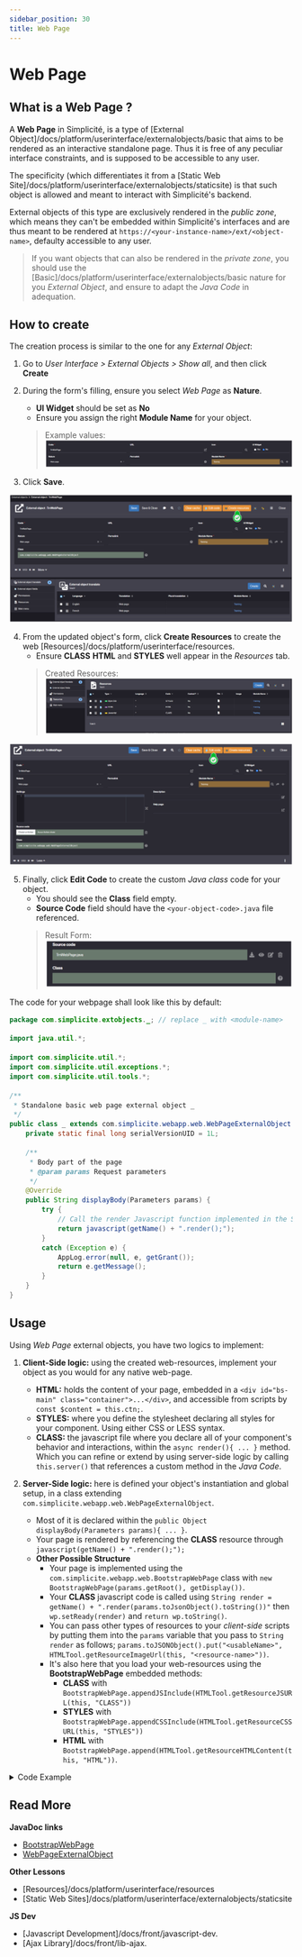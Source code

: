 ```yaml
---
sidebar_position: 30
title: Web Page
---
```


# Web Page

## What is a Web Page ?

A **Web Page** in Simplicité, is a type of [External Object]/docs/platform/userinterface/externalobjects/basic that aims to be rendered as an interactive standalone page. Thus it is free of any peculiar interface constraints, and is supposed to be accessible to any user.

The specificity (which differentiates it from a [Static Web Site]/docs/platform/userinterface/externalobjects/staticsite) is that such object is allowed and meant to interact with Simplicité's backend.

External objects of this type are exclusively rendered in the *public zone*, which means they can't be embedded within Simplicité's interfaces and are thus meant to be rendered at `https://<your-instance-name>/ext/<object-name>`, defaulty accessible to any user.
> If you want objects that can also be rendered in the *private zone*, you should use the [Basic]/docs/platform/userinterface/externalobjects/basic nature for you *External Object*, and ensure to adapt the *Java Code* in adequation.

## How to create

The creation process is similar to the one for any *External Object*: 

1. Go to *User Interface > External Objects > Show all*, and then click **Create**

2. During the form's filling, ensure you select *Web Page* as **Nature**.
    - **UI Widget** should be set as **No**
    - Ensure you assign the right **Module Name** for your object.
    > Example values:  
    > ![](img/webpage/webpage_createform.png)

3. Click **Save**.

  
![](img/webpage/webpage_createresource.png)

4. From the updated object's form, click **Create Resources** to create the web [Resources]/docs/platform/userinterface/resources.
    - Ensure **CLASS** **HTML** and **STYLES** well appear in the *Resources* tab.
    > Created Resources:  
    > ![](img/webpage/webpage_resources.png)

  
![](img/webpage/webpage_editcode.png)

5. Finally, click **Edit Code** to create the custom *Java class* code for your object.
    - You should see the **Class** field empty.
    - **Source Code** field should have the `<your-object-code>.java` file referenced.
    > Result Form:  
    > ![](img/webpage/webpage_javasource.png)

  
The code for your webpage shall look like this by default:

```java
package com.simplicite.extobjects._; // replace _ with <module-name>

import java.util.*;

import com.simplicite.util.*;
import com.simplicite.util.exceptions.*;
import com.simplicite.util.tools.*;

/**
 * Standalone basic web page external object _
 */
public class _ extends com.simplicite.webapp.web.WebPageExternalObject { // replace _ with <object-code>
	private static final long serialVersionUID = 1L;

	/**
	 * Body part of the page
	 * @param params Request parameters
	 */
	@Override
	public String displayBody(Parameters params) {
		try {
			// Call the render Javascript function implemented in the SCRIPT resource
			return javascript(getName() + ".render();");
		}
		catch (Exception e) {
			AppLog.error(null, e, getGrant());
			return e.getMessage();
		}
	}
}

```
## Usage

Using *Web Page* external objects, you have two logics to implement:

1. **Client-Side logic:** using the created web-resources, implement your object as you would for any native web-page.
    - **HTML:** holds the content of your page, embedded in a `<div id="bs-main" class="container">...</div>`, and accessible from scripts by `const $content = this.ctn;`.
    - **STYLES:** where you define the stylesheet declaring all styles for your component. Using either CSS or LESS syntax.
    - **CLASS:** the javascript file where you declare all of your component's behavior and interactions, within the `async render(){ ... }` method. Which you can refine or extend by using server-side logic by calling `this.server()` that references a custom method in the *Java Code*.

2. **Server-Side logic:** here is defined your object's instantiation and global setup, in a class extending `com.simplicite.webapp.web.WebPageExternalObject`.
    - Most of it is declared within the `public Object displayBody(Parameters params){ ... }`.
    - Your page is rendered by referencing the **CLASS** resource through `javascript(getName() + ".render();");`  
    - **Other Possible Structure**
        - Your page is implemented using the `com.simplicite.webapp.web.BootstrapWebPage` class with `new BootstrapWebPage(params.getRoot(), getDisplay())`.
        - Your **CLASS** javascript code is called using `String render = getName() + ".render(params.toJsonObject().toString())"` then `wp.setReady(render)` and `return wp.toString()`.
        - You can pass other types of resources to your *client-side* scripts by putting them into the `params` variable that you pass to `String render` as follows; `params.toJSONObject().put("<usableName>", HTMLTool.getResourceImageUrl(this, "<resource-name>"))`.
        - It's also here that you load your web-resources using the **BootstrapWebPage** embedded methods:
			- **CLASS** with `BootstrapWebPage.appendJSInclude(HTMLTool.getResourceJSURL(this, "CLASS"))`
			- **STYLES** with `BootstrapWebPage.appendCSSInclude(HTMLTool.getResourceCSSURL(this, "STYLES"))`
			- **HTML** with `BootstrapWebPage.append(HTMLTool.getResourceHTMLContent(this, "HTML"))`.

<details>
<summary>Code Example</summary>

```java
@Override
public Object display(Parameters params) {
	// Bootstrap page
	BootstrapWebPage wp = new BootstrapWebPage(params.getRoot(), getDisplay());
	
	wp.appendAjax(true);

	wp.appendJSInclude(HTMLTool.getResourceJSURL(this, "CLASS"));
	wp.appendCSSInclude(HTMLTool.getResourceCSSURL(this, "STYLES"));
	wp.appendHTML(HTMLTool.getResourceHTMLContent(this, "HTML"));
	
	JSONObject p = params.toJSONObject();

    String imageResource = HTMLTool.getResourceImageURL(this, "IMAGE");
    
    p.put("customImage", imageResource); // Add IMAGE image to params
	
	wp.setReady(this.getName() + ".render(" + p.toString() + ");");

	return wp.toString();
}
```
</details>

## Read More

**JavaDoc links**
- [BootstrapWebPage](https://platform.simplicite.io/6.2/javadoc/com/simplicite/webapp/web/BootstrapWebPage.html)
- [WebPageExternalObject](https://platform.simplicite.io/6.2/javadoc/com/simplicite/webapp/web/WebPageExternalObject.html)

**Other Lessons**
- [Resources]/docs/platform/userinterface/resources
- [Static Web Sites]/docs/platform/userinterface/externalobjects/staticsite

**JS Dev**
- [Javascript Development]/docs/front/javascript-dev.
- [Ajax Library]/docs/front/lib-ajax.